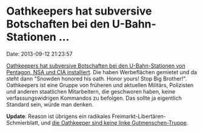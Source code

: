Oathkeepers hat subversive Botschaften bei den U-Bahn-Stationen \...
====================================================================

Date: 2013-09-12 21:23:57

[Oathkeepers hat subversive Botschaften bei den U-Bahn-Stationen von
Pentagon, NSA und CIA
installiert](http://reason.com/blog/2013/07/24/oath-keepers-place-massive-pro-snowden-a).
Die haben Werbeflächen gemietet und da steht dann \"Snowden honored his
oath. Honor yours! Stop Big Brother!\". Oathkeepers ist eine Gruppe von
früheren und aktuellen Militärs, Polizisten und anderen staatlichen
Mitarbeitern, die geschworen haben, keine verfassungswidrigen Kommandos
zu befolgen. Das sollte ja eigentlich Standard sein, würde man denken.

**Update**: Reason ist übrigens ein radikales
Freimarkt-Libertären-Schmierblatt, und [die Oathkeeper sind keine linke
Gutmenschen-Truppe](http://www.motherjones.com/politics/2010/03/oath-keepers).
